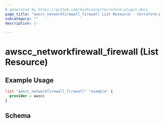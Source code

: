 ```yaml
---
# generated by https://github.com/hashicorp/terraform-plugin-docs
page_title: "awscc_networkfirewall_firewall List Resource - terraform-provider-awscc"
subcategory: ""
description: |-
  
---
```


# awscc_networkfirewall_firewall (List Resource)



## Example Usage

```terraform
list "awscc_networkfirewall_firewall" "example" {
  provider = awscc
}
```

<!-- schema generated by tfplugindocs -->
## Schema
